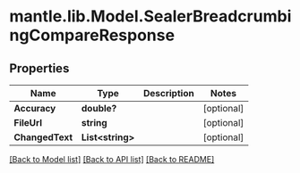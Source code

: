 # mantle.lib.Model.SealerBreadcrumbingCompareResponse
## Properties

Name | Type | Description | Notes
------------ | ------------- | ------------- | -------------
**Accuracy** | **double?** |  | [optional] 
**FileUrl** | **string** |  | [optional] 
**ChangedText** | **List&lt;string&gt;** |  | [optional] 

[[Back to Model list]](../README.md#documentation-for-models) [[Back to API list]](../README.md#documentation-for-api-endpoints) [[Back to README]](../README.md)

